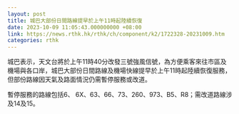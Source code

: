 ```yaml
---
layout: post
title: 城巴大部份日間路線提早於上午11時起陸續恢復
date: 2023-10-09 11:05:43.000000000 +08:00
link: https://news.rthk.hk/rthk/ch/component/k2/1722328-20231009.htm
categories: rthk
---
```


城巴表示，天文台將於上午11時40分改發三號強風信號，為方便乘客來往市區及機場與各口岸，城巴大部份日間路線及機場快線提早於上午11時起陸續恢復服務，但部份路線因天氣及路面情況仍需暫停服務或改道。

暫停服務的路線包括6、 6X、63、66、73、260、973、B5、R8；需改道路線涉及14及15。

